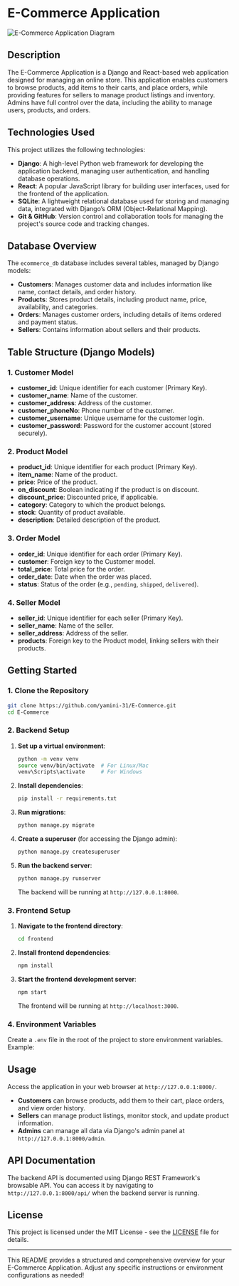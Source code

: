 

# E-Commerce Application

![E-Commerce Application Diagram](assets/ER_diagram.png)  <!-- Add an ER Diagram or similar illustration if available -->

## Description

The E-Commerce Application is a Django and React-based web application designed for managing an online store. This application enables customers to browse products, add items to their carts, and place orders, while providing features for sellers to manage product listings and inventory. Admins have full control over the data, including the ability to manage users, products, and orders.

## Technologies Used

This project utilizes the following technologies:

- **Django**: A high-level Python web framework for developing the application backend, managing user authentication, and handling database operations.
- **React**: A popular JavaScript library for building user interfaces, used for the frontend of the application.
- **SQLite**: A lightweight relational database used for storing and managing data, integrated with Django’s ORM (Object-Relational Mapping).
- **Git & GitHub**: Version control and collaboration tools for managing the project's source code and tracking changes.

## Database Overview

The `ecommerce_db` database includes several tables, managed by Django models:

- **Customers**: Manages customer data and includes information like name, contact details, and order history.
- **Products**: Stores product details, including product name, price, availability, and categories.
- **Orders**: Manages customer orders, including details of items ordered and payment status.
- **Sellers**: Contains information about sellers and their products.

## Table Structure (Django Models)

### 1. Customer Model

- **customer_id**: Unique identifier for each customer (Primary Key).
- **customer_name**: Name of the customer.
- **customer_address**: Address of the customer.
- **customer_phoneNo**: Phone number of the customer.
- **customer_username**: Unique username for the customer login.
- **customer_password**: Password for the customer account (stored securely).

### 2. Product Model

- **product_id**: Unique identifier for each product (Primary Key).
- **item_name**: Name of the product.
- **price**: Price of the product.
- **on_discount**: Boolean indicating if the product is on discount.
- **discount_price**: Discounted price, if applicable.
- **category**: Category to which the product belongs.
- **stock**: Quantity of product available.
- **description**: Detailed description of the product.

### 3. Order Model

- **order_id**: Unique identifier for each order (Primary Key).
- **customer**: Foreign key to the Customer model.
- **total_price**: Total price for the order.
- **order_date**: Date when the order was placed.
- **status**: Status of the order (e.g., `pending`, `shipped`, `delivered`).

### 4. Seller Model

- **seller_id**: Unique identifier for each seller (Primary Key).
- **seller_name**: Name of the seller.
- **seller_address**: Address of the seller.
- **products**: Foreign key to the Product model, linking sellers with their products.

## Getting Started

### 1. Clone the Repository

   ```bash
   git clone https://github.com/yamini-31/E-Commerce.git
   cd E-Commerce
   ```

### 2. Backend Setup

1. **Set up a virtual environment**:

   ```bash
   python -m venv venv
   source venv/bin/activate  # For Linux/Mac
   venv\Scripts\activate     # For Windows
   ```

2. **Install dependencies**:

   ```bash
   pip install -r requirements.txt
   ```

3. **Run migrations**:

   ```bash
   python manage.py migrate
   ```

4. **Create a superuser** (for accessing the Django admin):

   ```bash
   python manage.py createsuperuser
   ```

5. **Run the backend server**:

   ```bash
   python manage.py runserver
   ```

   The backend will be running at `http://127.0.0.1:8000`.

### 3. Frontend Setup

1. **Navigate to the frontend directory**:

   ```bash
   cd frontend
   ```

2. **Install frontend dependencies**:

   ```bash
   npm install
   ```

3. **Start the frontend development server**:

   ```bash
   npm start
   ```

   The frontend will be running at `http://localhost:3000`.

### 4. Environment Variables

Create a `.env` file in the root of the project to store environment variables. Example:

## Usage

Access the application in your web browser at `http://127.0.0.1:8000/`. 

- **Customers** can browse products, add them to their cart, place orders, and view order history.
- **Sellers** can manage product listings, monitor stock, and update product information.
- **Admins** can manage all data via Django's admin panel at `http://127.0.0.1:8000/admin`.

## API Documentation

The backend API is documented using Django REST Framework's browsable API. You can access it by navigating to `http://127.0.0.1:8000/api/` when the backend server is running.

## License

This project is licensed under the MIT License - see the [LICENSE](LICENSE) file for details.

---

This README provides a structured and comprehensive overview for your E-Commerce Application. Adjust any specific instructions or environment configurations as needed!
